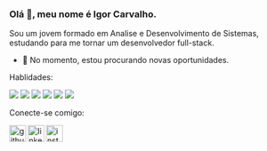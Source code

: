 ### Olá 👋, meu nome é Igor Carvalho.
Sou um jovem formado em Analise e Desenvolvimento de Sistemas, estudando para me tornar um desenvolvedor full-stack.

- 🔭 No momento, estou procurando novas oportunidades.

Hablidades: 

<img src="https://img.shields.io/badge/React_Native-20232A?style=for-the-badge&logo=react&logoColor=61DAFB">

<img src="	https://img.shields.io/badge/React-20232A?style=for-the-badge&logo=react&logoColor=61DAFB">

<img src="https://img.shields.io/badge/JavaScript-F7DF1E?style=for-the-badge&logo=javascript&logoColor=black">

<img src="https://img.shields.io/badge/HTML5-E34F26?style=for-the-badge&logo=html5&logoColor=white">

<img src="https://img.shields.io/badge/CSS3-1572B6?style=for-the-badge&logo=css3&logoColor=white">

<img src="https://img.shields.io/badge/Bootstrap-563D7C?style=for-the-badge&logo=bootstrap&logoColor=white">


Conecte-se comigo:

[<img align='left' src='https://cdn.jsdelivr.net/npm/simple-icons@3.0.1/icons/github.svg' alt='github' height='30'>](https://github.com/Carvlho)  [<img align='left' src='https://cdn.jsdelivr.net/npm/simple-icons@3.0.1/icons/linkedin.svg' alt='linkedin' height='30'>](https://www.linkedin.com/in/Carvlho/)  [<img align='left' src='https://cdn.jsdelivr.net/npm/simple-icons@3.0.1/icons/instagram.svg' alt='instagram' height='30'>](https://www.instagram.com/Carvlho_/)  

